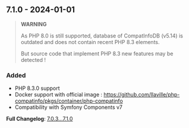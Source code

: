 
## 7.1.0 - 2024-01-01

> **WARNING**
>
> As PHP 8.0 is still supported, database of CompatInfoDB (v5.14) is outdated and does not contain recent PHP 8.3 elements.
>
> But source code that implement PHP 8.3 new features may be detected !

### Added

- PHP 8.3.0 support
- Docker support with official image : <https://github.com/llaville/php-compatinfo/pkgs/container/php-compatinfo>
- Compatibility with Symfony Components v7

**Full Changelog**: [7.0.3...7.1.0](https://github.com/llaville/php-compatinfo/compare/7.0.3...7.1.0)
